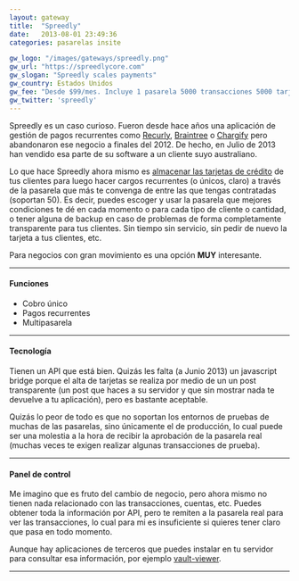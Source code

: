 ```yaml
---
layout: gateway
title:  "Spreedly"
date:   2013-08-01 23:49:36
categories: pasarelas insite 

gw_logo: "/images/gateways/spreedly.png"
gw_url: "https://spreedlycore.com"
gw_slogan: "Spreedly scales payments"
gw_country: Estados Unidos
gw_fee: "Desde $99/mes. Incluye 1 pasarela 5000 transacciones 5000 tarjetas"
gw_twitter: 'spreedly'
---
```


Spreedly es un caso curioso. Fueron desde hace años una aplicación de gestión de pagos recurrentes como [Recurly](/recurly/), [Braintree](/braintree/) o [Chargify](/chargify/) pero abandonaron ese negocio a finales del 2012. De hecho, en Julio de 2013 han vendido esa parte de su software a un cliente suyo australiano. 

Lo que hace Spreedly ahora mismo es [almacenar las tarjetas de crédito](/tokenizar/) de tus clientes para luego hacer cargos recurrentes (o únicos, claro) a través de la pasarela que más te convenga de entre las que tengas contratadas (soportan 50). Es decir, puedes escoger y usar la pasarela que mejores condiciones te dé en cada momento o para cada tipo de cliente o cantidad, o tener alguna de backup en caso de problemas de forma completamente transparente para tus clientes. Sin tiempo sin servicio, sin pedir de nuevo la tarjeta a tus clientes, etc.

Para negocios con gran movimiento es una opción **MUY** interesante.

-------------

#### Funciones

- Cobro único
- Pagos recurrentes
- Multipasarela

-------------

#### Tecnología

Tienen un API que está bien. Quizás les falta (a Junio 2013) un javascript bridge porque el alta de tarjetas se realiza por medio de un un post transparente (un post que haces a su servidor y que sin mostrar nada te devuelve a tu aplicación), pero es bastante aceptable.

Quizás lo peor de todo es que no soportan los entornos de pruebas de muchas de las pasarelas, sino únicamente el de producción, lo cual puede ser una molestia a la hora de recibir la aprobación de la pasarela real (muchas veces te exigen realizar algunas transacciones de prueba). 

-------------

#### Panel de control

Me imagino que es fruto del cambio de negocio, pero ahora mismo no tienen nada relacionado con las transacciones, cuentas, etc. Puedes obtener toda la información por API, pero te remiten a la pasarela real para ver las transacciones, lo cual para mi es insuficiente si quieres tener claro que pasa en todo momento.

Aunque hay aplicaciones de terceros que puedes instalar en tu servidor para consultar esa información, por ejemplo [vault-viewer](https://github.com/dangrossman/vault-viewer).

-------------





